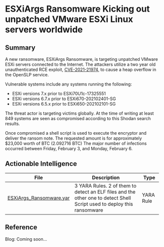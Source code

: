 # ESXiArgs Ransomware Kicking out unpatched VMware ESXi Linux servers worldwide

## Summary

A new ransomware, ESXiArgs Ransomware, is targeting unpatched VMware ESXi servers connected to the Internet. The attackers utilize a two year old unauthenticated RCE exploit, [CVE-2021-21974](https://cve.mitre.org/cgi-bin/cvename.cgi?name=CVE-2021-21974), to cause a heap overflow in the OpenSLP service.

Vulnerable systems include any systems running the following:
* ESXi versions 7.x prior to ESXi70U1c-17325551
* ESXi versions 6.7.x prior to ESXi670-202102401-SG
* ESXi versions 6.5.x prior to ESXi650-202102101-SG

The threat actor is targeting victims globally. At the time of writing at least 849 systems are seen as compromised according to this Shodan search results.

Once compromised a shell script is used to execute the encryptor and deliver the ransom note. The requested amount is for approximately $23,000 worth of BTC (2.092716 BTC) The major number of infections occurred between Friday, February 3, and Monday, February 6.

## Actionable Intelligence

| File | Description | Type | 
|--------|--------|--------|
| [ESXiArgs_Ransomware.yar](https://github.com/blackberry/threat-research-and-intelligence/blob/main/Blogs%20%26%20Reports/Blogs/2023-02-06%20-%20ESXiArgs%20Ransomware%20Kicking%20out%20unpatched%20VMware%20ESXi%20Linux%20servers%20worldwide/ESXiArgs_Ransomware.yar) | 3 YARA Rules. 2 of them to detect an ELF files and the other one to detect Shell Script used to deploy this ransomware | YARA Rule |

## Reference

Blog: Coming soon...
